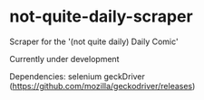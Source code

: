 # not-quite-daily-scraper
 Scraper for the '(not quite daily) Daily Comic'

 Currently under development

 Dependencies:
 selenium
 geckDriver (https://github.com/mozilla/geckodriver/releases)